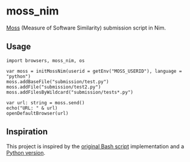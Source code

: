 # moss_nim
[Moss](https://theory.stanford.edu/~aiken/moss/) (Measure of Software Similarity) submission script in Nim.

## Usage
```
import browsers, moss_nim, os

var moss = initMossNim(userid = getEnv("MOSS_USERID"), language = "python")
moss.addBaseFile("submission/test.py")
moss.addFile("submission/test2.py")
moss.addFilesByWildcard("submission/tests*.py")

var url: string = moss.send()
echo("URL: " & url)
openDefaultBrowser(url)
```
## Inspiration
This project is inspired by the [original Bash script](http://moss.stanford.edu/general/scripts/mossnet) implementation and a [Python version](https://github.com/soachishti/moss.py).
